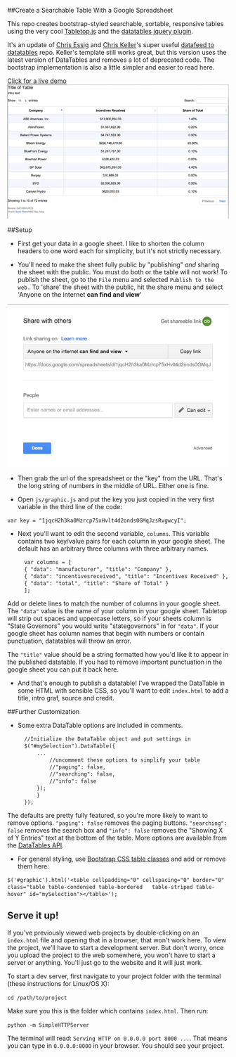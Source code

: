 ##Create a Searchable Table With a Google Spreadsheet

This repo creates bootstrap-styled searchable, sortable, responsive tables using the very cool [Tabletop.js](https://github.com/jsoma/tabletop) and the [datatables jquery plugin](http://datatables.net/).

It's an update of [Chris Essig](https://twitter.com/CourierEssig) and [Chris Keller](https://twitter.com/ChrisLKeller)'s super useful [datafeed to datatables](https://github.com/chrislkeller/projects.chrislkeller.com/tree/master/demos/datafeed_to_datatables) repo. Keller's template still works great, but this version uses the latest version of DataTables and removes a lot of deprecated code. The bootstrap implementation is also a little simpler and easier to read here.

[Click for a live demo](http://scottpham.github.io/tabletop-to-datatables/)
![](screenshots/demo.png)

##Setup
- First get your data in a google sheet. I like to shorten the column headers to one word each for simplicity, but it's not strictly necessary.

- You'll need to make the sheet fully public by "publishing" _and_ sharing the sheet with the public. You must do both or the table will not work! To publish the sheet, go to the `File` menu and selected `Publish to the web.` To 'share' the sheet with the public, hit the share menu and select 'Anyone on the internet **can find and view**'

![](screenshots/share2.png)

- Then grab the url of the spreadsheet or the "key" from the URL. That's the long string of numbers in the middle of URL. Either one is fine.

- Open `js/graphic.js` and put the key you just copied in the very first variable in the third line of the code:
```
var key = "1jqcH2h3ka0Mzrcp75xHvlt4d2onds0GMqJzsRvgwcyI";
```
- Next you'll want to edit the second variable, `columns`. This variable contains two key/value pairs for each column in your google sheet. The default has an arbitrary three columns with three arbitrary names.   

		var columns = [
	    { "data": "manufacturer", "title": "Company" },
	    { "data": "incentivesreceived", "title": "Incentives Received" },
	    { "data": "total", "title": "Share of Total" }
	    ];

Add or delete lines to match the number of columns in your google sheet.  The `"data"` value is the name of your column in your google sheet. Tabletop will strip out spaces and uppercase letters, so if your sheets column is "State Governors" you would write "stategovernors" in for `"data"`. If your google sheet has column names that begin with numbers or contain punctuation, datatables will throw an error.

The `"title"` value should be a string formatted how you'd like it to appear in the published datatable. If you had to remove important punctuation in the google sheet you can put it back here.

- And that's enough to publish a datatable! I've wrapped the DataTable in some HTML with sensible CSS, so you'll want to edit `index.html` to add a title, intro graf, source and credit.

##Further Customization
- Some extra DataTable options are included in comments.

		//Initialize the DataTable object and put settings in
		$("#mySelection").DataTable({
			...
				//uncomment these options to simplify your table
				//"paging": false,
				//"searching": false,
				//"info": false
			});
			}
		});

The defaults are pretty fully featured, so you're more likely to want to remove options. `"paging": false` removes the paging buttons. `"searching": false` removes the search box and `"info": false` removes the "Showing X of Y Entries" text at the bottom of the table. More options are available from the [DataTables API](http://datatables.net/reference/option/).

- For general styling, use [Bootstrap CSS table classes](http://getbootstrap.com/css/#tables) and add or remove them here:

```
$('#graphic').html('<table cellpadding="0" cellspacing="0" border="0" class="table table-condensed table-bordered	table-striped table-hover" id="mySelection"></table>');  
```

## Serve it up!
If you've previously viewed web projects by double-clicking on an `index.html` file and opening that in a browser, that won't work here. To view the project, we'll have to start a development server. But don't worry, once you upload the project to the web somewhere, you won't have to start a server or anything. You'll just go to the website and it will just work.

To start a dev server, first navigate to your project folder with the terminal (these instructions for Linux/OS X):

`cd /path/to/project`

Make sure you this is the folder which contains `index.html`. Then run:

`python -m SimpleHTTPServer`

The terminal will read: `Serving HTTP on 0.0.0.0 port 8000 ...`. That means you can type in `0.0.0.0:8000` in your browser. You should see your project.

	
